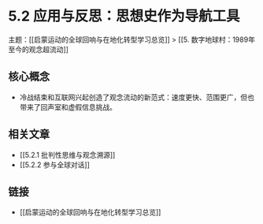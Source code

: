 # 5.2 应用与反思：思想史作为导航工具

主题：[[启蒙运动的全球回响与在地化转型学习总览]] > [[5. 数字地球村：1989年至今的观念超流动]]

## 核心概念

- 冷战结束和互联网兴起创造了观念流动的新范式：速度更快、范围更广，但也带来了回声室和虚假信息挑战。

## 相关文章

- [[5.2.1 批判性思维与观念溯源]]
- [[5.2.2 参与全球对话]]

## 链接

- [[启蒙运动的全球回响与在地化转型学习总览]]

